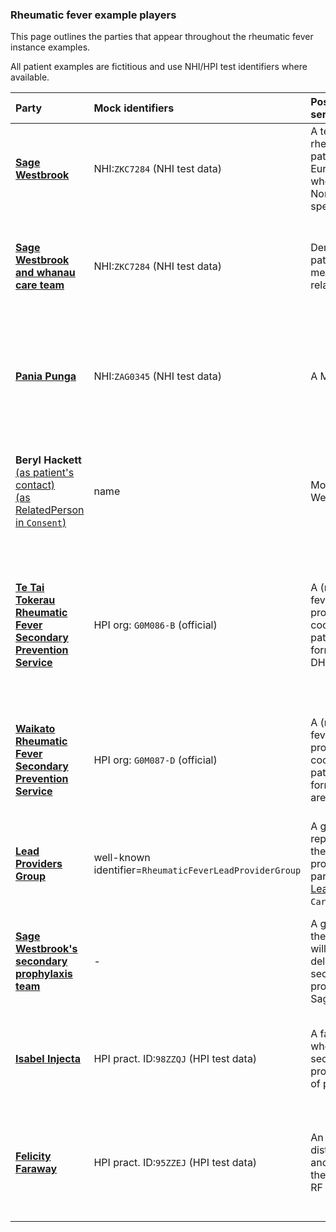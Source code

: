 ### Rheumatic fever example players

This page outlines the parties that appear throughout the rheumatic fever instance examples.

All patient examples are fictitious and use NHI/HPI test identifiers where available.

|Party|Mock identifiers|Position in mock service hierarchy|Purpose|
|:-------|:----|:---------|:------------|
|[**Sage Westbrook**](Patient-SageWestbrook.html)|NHI:`ZKC7284` (NHI test data)|A teenage rheumatic fever patient of NZ European ethnicity who lives in Northland and speaks English|Demonstrates usage of the *rheumatic fever profile* of the FHIR `Patient` (this profile extends `NzPatient` from NZBase).|
|[**Sage Westbrook and whanau care team**](Patient-SageWestbrookAndWhanau.html)|NHI:`ZKC7284` (NHI test data)|Demonstrates a patient with family members and relatives|Demonstrates a patient-designated care team, identifying family relatives/friends, each modelled as a FHIR Patient `contact` element.|
|[**Pania Punga**](Patient-PaniaPunga.html)|NHI:`ZAG0345` (NHI test data)|A Māori patient|Demonstrates a patient of Māori ethnicity and who speaks Māori language.  Will also encompass iwi (tribal) affiliation when the RF service requires.|
|**Beryl Hackett**<br>[(as patient's contact)](Patient-SageWestbrook.html)<br>[(as RelatedPerson in `Consent`)](Consent-Consent-Data-OnBehalfByRelatedPerson.html)|name|Mother of Sage Westbrook|Demonstrates a relative of a patient as a designated contact.  Also appears in the form of a contained `RelatedPerson` instance in [consent by a related person](Consent-Consent-Data-OnBehalfByRelatedPerson.html).|
|[**Te Tai Tokerau Rheumatic Fever Secondary Prevention Service**](Organization-TeTaiTokerauRFSecondaryPreventionService.html)|HPI org: `G0M086-B` (official)|A (real) rheumatic fever lead service provider coordinating care of patients in the former Northland DHB area|Demonstrates a FHIR Organisation identified by HPI organisation number.  Appears as creator/author of Sage's RF CarePlan; one of the two founding participants of the [LeadProvidersGroup](CareTeam-LeadProvidersGroup.html) `CareTeam` resource.|
|[**Waikato Rheumatic Fever Secondary Prevention Service**](Organization-WaikatoRFSecondaryPreventionService.html)|HPI org: `G0M087-D` (official)|A (real) rheumatic fever lead service provider coordinating care of patients in the former Waikato DHB area|Demonstrates a FHIR Organisation identified by HPI organisation number.  One of the two founding participants of the [LeadProvidersGroup](CareTeam-LeadProvidersGroup.html) `CareTeam` resource.|
|[**Lead Providers Group**](CareTeam-LeadProvidersGroup.html)|well-known identifier=`RheumaticFeverLeadProviderGroup`|A group representing all of the RF lead service providersfounding participants of the [LeadProvidersGroup](CareTeam-LeadProvidersGroup.html) `CareTeam` resource|-|
|[**Sage Westbrook's secondary prophylaxis team**](CareTeam-SecondaryProphylaxisCareTeam.html)|-|A group comprising the key parties who will be involved in delivery of RF secondary prophylaxis care to Sage|Demonstrates representation of organisations and practitioners as participants in a FHIR `CareTeam`, all with official HPI/NHI identifiers.|
|[**Isabel Injecta**](Patient-PaniaPunga.html)|HPI pract. ID:`98ZZQJ` (HPI test data)|A fake district nurse who delivers RF secondary prophylaxis as part of patient care|Demonstrates logical reference to an HPI practitioner in the same organisation as an RF Secondary Prevention service.|
|[**Felicity Faraway**](Patient-PaniaPunga.html)|HPI pract. ID:`95ZZEJ` (HPI test data)|An 'away' fake district nurse in another region from the patient's normal RF team|Demonstrates logical reference to an HPI practitioner normally associated with another RF Secondary Prevention service (aka ('shared care provider').|
